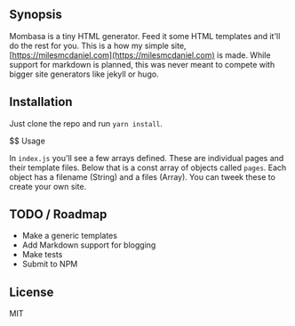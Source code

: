 ## Synopsis

Mombasa is a tiny HTML generator.  Feed it some HTML templates and it'll do the rest for you.  This is a how my simple site,
[https://milesmcdaniel.com](https://milesmcdaniel.com) is made.  While support for markdown is planned, this was never meant
to compete with bigger site generators like jekyll or hugo. 

## Installation

Just clone the repo and run `yarn install`.

$$ Usage

In `index.js` you'll see a few arrays defined.  These are individual pages and their template files.  Below that is a 
const array of objects called `pages`.  Each object has a filename (String) and a files (Array).  You can tweek these to create
your own site.

## TODO / Roadmap
* Make a generic templates
* Add Markdown support for blogging
* Make tests
* Submit to NPM


## License

MIT